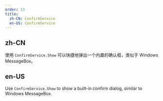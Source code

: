 ```yaml
---
order: 13
title:
  zh-CN: ConfirmService
  en-US: ConfirmService
---
```


## zh-CN

使用 `ConfirmService.Show` 可以快捷地弹出一个内置的确认框，类似于 Windows MessageBox。

## en-US

Use `ConfirmService.Show` to show a built-in confirm dialog, similar to Windows MessageBox.
